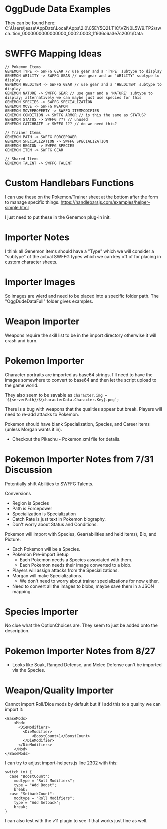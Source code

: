 # OggDude Data Examples
They can be found here:
C:\Users\jesse\AppData\Local\Apps\2.0\05EY5Q21.T1C\VZN0L5W9.TP2\swch..tion_0000000000000000_0002.0003_1f936c6a3e7c2001\Data

# SWFFG Mapping Ideas
```
// Pokemon Items
GENEMON TYPE -> SWFFG GEAR // use gear and a 'TYPE' subtype to display
GENEMON ABILITY -> SWFFG GEAR // use gear and an 'ABILITY' subtype to display
GENEMON HELDITEM -> SWFFG GEAR // use gear and a 'HELDITEM' subtype to display
GENEMON NATURE -> SWFFG GEAR // use gear and a 'NATURE' subtype to display; alternatively we can maybe just use species for this
GENEMON SPECIES -> SWFFG SPECIALIZATION
GENEMON MOVE -> SWFFG WEAPON
GENEMON MOVEPROPERTY -> SWFFG ITEMMODIFIER
GENEMON CONDITION -> SWFFG ARMOR // is this the same as STATUS?
GENEMON STATUS -> SWFFG ??? // unused
GENEMON CATCHRATE -> SWFFG ??? // do we need this?

// Trainer Items
GENEMON PATH -> SWFFG FORCEPOWER
GENEMON SPECIALIZATION -> SWFFG SPECIALIZATION
GENEMON REGION -> SWFFG SPECIES
GENEMON ITEM -> SWFFG GEAR

// Shared Items
GENEMON TALENT -> SWFFG TALENT
```

# Custom Handlebars Functions
I can use these on the Pokemon/Trainer sheet at the bottom after the form to manage specific things.
https://handlebarsjs.com/examples/helper-simple.html

I just need to put these in the Genemon plug-in init.

# Importer Notes
I think all Genemon items should have a "Type" which we will consider a "subtype" of the 
actual SWFFG types which we can key off of for placing in custom character sheets.

# Importer Images
So images are wierd and need to be placed into a specific folder path. The "OggDudeDataFull" folder gives examples.

# Weapon Importer
Weapons require the skill list to be in the import directory otherwise it will crash and burn.

# Pokemon Importer
Character portraits are imported as base64 strings. I'll need to have the images somewhere to convert to base64 and then let the script upload to the game world.

They also seem to be savable as ```character.img = `${serverPath}/${characterData.Character.Key}.png`;```

There is a bug with weapons that the qualities appear but break. Players will need to re-add attacks to Pokemon.

Pokemon should have blank Specialization, Species, and Career items (unless Morgan wants it in).
* Checkout the Pikachu - Pokemon.xml file for details.

# Pokemon Importer Notes from 7/31 Discussion
Potentially shift Abilities to SWFFG Talents.

Conversions
* Region is Species
* Path is Forcepower
* Specialization is Specialization
* Catch Rate is just text in Pokemon biography.
* Don't worry about Status and Conditions.

Pokemon will import with Species, Gear(abilities and held items), Bio, and Picture.
* Each Pokemon will be a Species.
* Pokemon Pre-import Setup
  + Each Pokemon needs a Species associated with them.
  + Each Pokemon needs their image converted to a blob.
* Players will assign attacks from the Specializations.
* Morgan will make Specializations.
  + We don't need to worry about trainer specializations for now either.
* Need to convert all the images to blobs, maybe save them in a JSON mapping.

# Species Importer
No clue what the OptionChoices are. They seem to just be added onto the description.

# Pokemon Importer Notes from 8/27
* Looks like Soak, Ranged Defense, and Melee Defense can't be imported via the Species.

# Weapon/Quality Importer
Cannot import Roll/Dice mods by default but if I add this to a quality we can import it:
```
<BaseMods>
    <Mod>
      <DieModifiers>
        <DieModifier>
            <BoostCount>1</BoostCount>
        </DieModifier>
      </DieModifiers>
    </Mod>
</BaseMods>
```

I can try to adjust import-helpers.js line 2302 with this:
```
switch (m) {
  case "BoostCount":
    modtype = "Roll Modifiers";
    type = "Add Boost";
    break;
  case "SetbackCount":
    modtype = "Roll Modifiers";
    type = "Add Setback";
    break;
}
```

I can also test with the v11 plugin to see if that works just fine as well.
